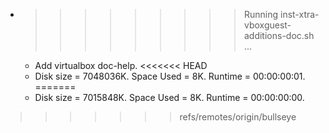 * >>>>>>>>> Running inst-xtra-vboxguest-additions-doc.sh ...
  * Add virtualbox doc-help.
<<<<<<< HEAD
  * Disk size = 7048036K. Space Used = 8K. Runtime = 00:00:00:01.
=======
  * Disk size = 7015848K. Space Used = 8K. Runtime = 00:00:00:00.
>>>>>>> refs/remotes/origin/bullseye
